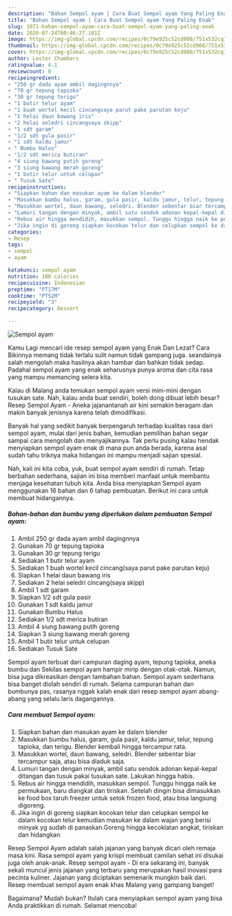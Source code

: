 ```yaml
---
description: "Bahan Sempol ayam | Cara Buat Sempol ayam Yang Paling Enak"
title: "Bahan Sempol ayam | Cara Buat Sempol ayam Yang Paling Enak"
slug: 1071-bahan-sempol-ayam-cara-buat-sempol-ayam-yang-paling-enak
date: 2020-07-24T00:46:27.181Z
image: https://img-global.cpcdn.com/recipes/0c79e925c52cd908/751x532cq70/sempol-ayam-foto-resep-utama.jpg
thumbnail: https://img-global.cpcdn.com/recipes/0c79e925c52cd908/751x532cq70/sempol-ayam-foto-resep-utama.jpg
cover: https://img-global.cpcdn.com/recipes/0c79e925c52cd908/751x532cq70/sempol-ayam-foto-resep-utama.jpg
author: Lester Chambers
ratingvalue: 4.1
reviewcount: 8
recipeingredient:
- "250 gr dada ayam ambil dagingnnya"
- "70 gr tepung tapioka"
- "30 gr tepung terigu"
- "1 butir telur ayam"
- "1 buah wortel kecil cincangsaya parut pake parutan keju"
- "1 helai daun bawang iris"
- "2 helai seledri cincangsaya skipp"
- "1 sdt garam"
- "1/2 sdt gula pasir"
- "1 sdt kaldu jamur"
- " Bumbu Halus"
- "1/2 sdt merica butiran"
- "4 siung bawang putih goreng"
- "3 siung bawang merah goreng"
- "1 butir telur untuk celupan"
- " Tusuk Sate"
recipeinstructions:
- "Siapkan bahan dan masukan ayam ke dalam blender"
- "Masukkan bumbu halus, garam, gula pasir, kaldu jamur, telur, tepung tapioka, dan terigu. Blender kembali hingga tercampur rata."
- "Masukkan wortel, daun bawang, seledri. Blender sebentar biar tercampur saja, atau bisa diaduk saja."
- "Lumuri tangan dengan minyak, ambil satu sendok adonan kepal-kepal ditangan dan tusuk pakai tusukan sate. Lakukan hingga habis."
- "Rebus air hingga mendidih, masukkan sempol. Tunggu hingga naik ke permukaan, baru diangkat dan tiriskan. Setelah dingin bisa dimasukkan ke food box taruh freezer untuk setok frozen food, atau bisa langsung digoreng."
- "Jika ingin di goreng siapkan kocokan telur dan celupkan sempol ke dalam kocokan telur kemudian masukan ke dalam wajan yang berisi minyak yg sudah di panaskan.Goreng hingga kecoklatan angkat, tiriskan dan hidangkan"
categories:
- Resep
tags:
- sempol
- ayam

katakunci: sempol ayam 
nutrition: 180 calories
recipecuisine: Indonesian
preptime: "PT17M"
cooktime: "PT52M"
recipeyield: "3"
recipecategory: Dessert

---
```



![Sempol ayam](https://img-global.cpcdn.com/recipes/0c79e925c52cd908/751x532cq70/sempol-ayam-foto-resep-utama.jpg)

Kamu Lagi mencari ide resep sempol ayam yang Enak Dan Lezat? Cara Bikinnya memang tidak terlalu sulit namun tidak gampang juga. seandainya salah mengolah maka hasilnya akan hambar dan bahkan tidak sedap. Padahal sempol ayam yang enak seharusnya punya aroma dan cita rasa yang mampu memancing selera kita.

Kalau di Malang anda temukan sempol ayam versi mini-mini dengan tusukan sate. Nah, kalau anda buat sendiri, boleh dong dibuat lebih besar? Resep Sempol Ayam - Aneka jajanantanah air kini semakin beragam dan makin banyak jenisnya karena telah dimodifikasi.

Banyak hal yang sedikit banyak berpengaruh terhadap kualitas rasa dari sempol ayam, mulai dari jenis bahan, kemudian pemilihan bahan segar sampai cara mengolah dan menyajikannya. Tak perlu pusing kalau hendak menyiapkan sempol ayam enak di mana pun anda berada, karena asal sudah tahu triknya maka hidangan ini mampu menjadi sajian spesial.


Nah, kali ini kita coba, yuk, buat sempol ayam sendiri di rumah. Tetap berbahan sederhana, sajian ini bisa memberi manfaat untuk membantu menjaga kesehatan tubuh kita. Anda bisa menyiapkan Sempol ayam menggunakan 16 bahan dan 6 tahap pembuatan. Berikut ini cara untuk membuat hidangannya.

<!--inarticleads1-->

##### Bahan-bahan dan bumbu yang diperlukan dalam pembuatan Sempol ayam:

1. Ambil 250 gr dada ayam ambil dagingnnya
1. Gunakan 70 gr tepung tapioka
1. Gunakan 30 gr tepung terigu
1. Sediakan 1 butir telur ayam
1. Sediakan 1 buah wortel kecil cincang(saya parut pake parutan keju)
1. Siapkan 1 helai daun bawang iris
1. Sediakan 2 helai seledri cincang(saya skipp)
1. Ambil 1 sdt garam
1. Siapkan 1/2 sdt gula pasir
1. Gunakan 1 sdt kaldu jamur
1. Gunakan  Bumbu Halus
1. Sediakan 1/2 sdt merica butiran
1. Ambil 4 siung bawang putih goreng
1. Siapkan 3 siung bawang merah goreng
1. Ambil 1 butir telur untuk celupan
1. Sediakan  Tusuk Sate


Sempol ayam terbuat dari campuran daging ayam, tepung tapioka, aneka bumbu dan Sekilas sempol ayam hampir mirip dengan otak-otak. Namun, bisa juga dikreasikan dengan tambahan bahan. Sempol ayam sederhana bisa banget diolah sendiri di rumah. Selama campuran bahan dan bumbunya pas, rasanya nggak kalah enak dari resep sempol ayam abang-abang yang selalu laris dagangannya. 

<!--inarticleads2-->

##### Cara membuat Sempol ayam:

1. Siapkan bahan dan masukan ayam ke dalam blender
1. Masukkan bumbu halus, garam, gula pasir, kaldu jamur, telur, tepung tapioka, dan terigu. Blender kembali hingga tercampur rata.
1. Masukkan wortel, daun bawang, seledri. Blender sebentar biar tercampur saja, atau bisa diaduk saja.
1. Lumuri tangan dengan minyak, ambil satu sendok adonan kepal-kepal ditangan dan tusuk pakai tusukan sate. Lakukan hingga habis.
1. Rebus air hingga mendidih, masukkan sempol. Tunggu hingga naik ke permukaan, baru diangkat dan tiriskan. Setelah dingin bisa dimasukkan ke food box taruh freezer untuk setok frozen food, atau bisa langsung digoreng.
1. Jika ingin di goreng siapkan kocokan telur dan celupkan sempol ke dalam kocokan telur kemudian masukan ke dalam wajan yang berisi minyak yg sudah di panaskan.Goreng hingga kecoklatan angkat, tiriskan dan hidangkan


Resep Sempol Ayam adalah salah jajanan yang banyak dicari oleh remaja masa kini. Rasa sempol ayam yang krispi membuat camilan sehat ini disukai juga oleh anak-anak. Resep sempol ayam - Di era sekarang ini, banyak sekali muncul jenis jajanan yang terbaru yang merupakan hasil inovasi para pecinta kuliner. Jajanan yang diciptakan semenarik mungkin baik dari. Resep membuat sempol ayam enak khas Malang yang gampang banget! 

Bagaimana? Mudah bukan? Itulah cara menyiapkan sempol ayam yang bisa Anda praktikkan di rumah. Selamat mencoba!
